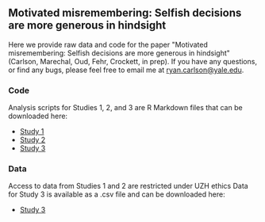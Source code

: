 ## Motivated misremembering: Selfish decisions are more generous in hindsight
Here we provide raw data and code for the paper "Motivated misremembering: Selfish decisions are more generous in hindsight" (Carlson, Marechal, Oud, Fehr, Crockett, in prep). If you have any questions, or find any bugs, please feel free to email me at ryan.carlson@yale.edu.

### Code
Analysis scripts for Studies 1, 2, and 3 are R Markdown files that can be downloaded here:
  - [Study 1](study1/motMis_s1_analyses.Rmd)  
  - [Study 2](study2/motMis_s2_analyses.Rmd)
  - [Study 3](study3/motMis_s3_analyses.Rmd)
  
### Data
Access to data from Studies 1 and 2 are restricted under UZH ethics
Data for Study 3 is available as a .csv file and can be downloaded here:  
  - [Study 3](study3/motMis_s3_data.csv)
  
